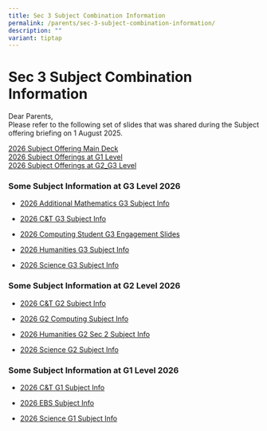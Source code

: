```yaml
---
title: Sec 3 Subject Combination Information
permalink: /parents/sec-3-subject-combination-information/
description: ""
variant: tiptap
---
```

<h1>Sec 3 Subject Combination Information</h1>
<p>Dear Parents,&nbsp;
<br>Please refer to the following set of slides that was shared during the
Subject offering briefing on 1 August 2025.</p>
<p><a href="/files/Sec 3 Subjects Combination/2025/2026_Subject_Offering_Main_Deck_ParentsCopy.pdf" rel="noopener nofollow" target="_blank">2026 Subject Offering Main Deck</a>
<br><a href="/files/Sec 3 Subjects Combination/2025/2026_Subject_Offerings_at_G1_Level_ParentsCopy.pdf" rel="noopener nofollow" target="_blank">2026 Subject Offerings at G1 Level</a>
<br><a href="/files/Sec 3 Subjects Combination/2025/2026_Subject_Offerings_at_G2_G3_Level_ParentsCopy.pdf" rel="noopener nofollow" target="_blank">2026 Subject Offerings at G2_G3 Level</a>
</p>
<p></p>
<h3>Some Subject Information at G3 Level 2026</h3>
<ul>
<li>
<p><a href="/files/Sec 3 Subjects Combination/2025/2026_Additional_Mathematics_G3_SUBJECT_INFO.pdf" rel="noopener nofollow" target="_blank">2026 Additional Mathematics G3 Subject Info</a>
</p>
</li>
<li>
<p><a href="/files/Sec 3 Subjects Combination/2025/2026_C_T_G3_SUBJECT_INFO.pdf" rel="noopener nofollow" target="_blank">2026 C&amp;T G3 Subject Info</a>
</p>
</li>
<li>
<p><a href="/files/Sec 3 Subjects Combination/2025/2026_Computing_Student_G3_Engagement_Slides.pdf" rel="noopener nofollow" target="_blank">2026 Computing Student G3 Engagement Slides</a>
</p>
</li>
<li>
<p><a href="/files/Sec 3 Subjects Combination/2025/2026_HUMANITIES_G3_SUBJECT_INFO.pdf" rel="noopener nofollow" target="_blank">2026 Humanities G3 Subject Info</a>
</p>
</li>
<li>
<p><a href="/files/Sec 3 Subjects Combination/2025/2026_SCIENCE_G3_SUBJECT_INFO.pdf" rel="noopener nofollow" target="_blank">2026 Science G3 Subject Info</a>
</p>
</li>
</ul>
<h3>Some Subject Information at G2 Level 2026</h3>
<ul data-tight="true" class="tight">
<li>
<p><a href="/files/Sec 3 Subjects Combination/2025/2026_C_T_G2_SUBJECT_INFO.pdf" rel="noopener nofollow" target="_blank">2026 C&amp;T G2 Subject Info</a>
</p>
</li>
<li>
<p><a href="/files/Sec 3 Subjects Combination/2025/2026_G2_Computing_SUBJECT_INFO.pdf" rel="noopener nofollow" target="_blank">2026 G2 Computing Subject Info</a>
</p>
</li>
<li>
<p><a href="/files/Sec 3 Subjects Combination/2025/2026_HUMANITIES_G2_SEC_2_SUBJECT_INFO.pdf" rel="noopener nofollow" target="_blank">2026 Humanities G2 Sec 2 Subject Info</a>
</p>
</li>
<li>
<p><a href="/files/Sec 3 Subjects Combination/2025/2026_SCIENCE_G2_SUBJECT_INFO.pdf" rel="noopener nofollow" target="_blank">2026 Science G2 Subject Info</a>
</p>
</li>
</ul>
<h3>Some Subject Information at G1 Level 2026</h3>
<ul data-tight="true" class="tight">
<li>
<p><a href="/files/Sec 3 Subjects Combination/2025/2026_C_T_G1_SUBJECT_INFO.pdf" rel="noopener nofollow" target="_blank">2026 C&amp;T G1 Subject Info</a>
</p>
</li>
<li>
<p><a href="/files/Sec 3 Subjects Combination/2025/2026_EBS__G1_SUBJECT_INFO.pdf" rel="noopener nofollow" target="_blank">2026 EBS Subject Info</a>
</p>
</li>
<li>
<p><a href="/files/Sec 3 Subjects Combination/2025/2026_SCIENCE_G1_SUBJECT_INFO.pdf" rel="noopener nofollow" target="_blank">2026 Science G1 Subject Info</a>
</p>
</li>
</ul>
<p></p>
<p></p>